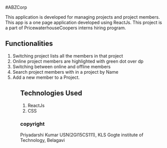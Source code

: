 #ABZCorp

This application is developed for managing projects and project members. This app is a one page application developed using ReactJs. This project is a part of PricewaterhouseCoopers interns hiring program.

## Functionalities

<ol>
  <li> Switching project lists all the members in that project</li>
  <li> Online project members are highlighted with green dot over dp</li>
  <li> Switching between online and offline members</li>
  <li> Search project members with in a project by Name</li>
  <li> Add a new member to a Project.</li>
<ol>

## Technologies Used

<ol>
  <li>ReactJs</li>
  <li>CSS</li>
</ol>

### copyright
Priyadarshi Kumar USN(2GI15CS111), KLS Gogte institute of Technology, Belagavi
